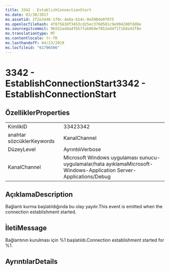 ```yaml
---
title: 3342 - EstablishConnectionStart
ms.date: 03/30/2017
ms.assetid: 2f2e3446-1f0c-4e8a-b14c-0e500de0f075
ms.openlocfilehash: 4f87563df3453cd25ec3768501c9e994280fdd8e
ms.sourcegitcommit: 9b552addadfb57fab0b9e7852ed4f1f1b8a42f8e
ms.translationtype: MT
ms.contentlocale: tr-TR
ms.lasthandoff: 04/23/2019
ms.locfileid: "61796506"
---
```

# <a name="3342---establishconnectionstart"></a><span data-ttu-id="06ae1-102">3342 - EstablishConnectionStart</span><span class="sxs-lookup"><span data-stu-id="06ae1-102">3342 - EstablishConnectionStart</span></span>
## <a name="properties"></a><span data-ttu-id="06ae1-103">Özellikler</span><span class="sxs-lookup"><span data-stu-id="06ae1-103">Properties</span></span>  
  
|||  
|-|-|  
|<span data-ttu-id="06ae1-104">Kimlik</span><span class="sxs-lookup"><span data-stu-id="06ae1-104">ID</span></span>|<span data-ttu-id="06ae1-105">3342</span><span class="sxs-lookup"><span data-stu-id="06ae1-105">3342</span></span>|  
|<span data-ttu-id="06ae1-106">anahtar sözcükler</span><span class="sxs-lookup"><span data-stu-id="06ae1-106">Keywords</span></span>|<span data-ttu-id="06ae1-107">Kanal</span><span class="sxs-lookup"><span data-stu-id="06ae1-107">Channel</span></span>|  
|<span data-ttu-id="06ae1-108">Düzey</span><span class="sxs-lookup"><span data-stu-id="06ae1-108">Level</span></span>|<span data-ttu-id="06ae1-109">Ayrıntılı</span><span class="sxs-lookup"><span data-stu-id="06ae1-109">Verbose</span></span>|  
|<span data-ttu-id="06ae1-110">Kanal</span><span class="sxs-lookup"><span data-stu-id="06ae1-110">Channel</span></span>|<span data-ttu-id="06ae1-111">Microsoft Windows uygulaması sunucu-uygulamalar/hata ayıklama</span><span class="sxs-lookup"><span data-stu-id="06ae1-111">Microsoft-Windows-Application Server-Applications/Debug</span></span>|  
  
## <a name="description"></a><span data-ttu-id="06ae1-112">Açıklama</span><span class="sxs-lookup"><span data-stu-id="06ae1-112">Description</span></span>  
 <span data-ttu-id="06ae1-113">Bağlantı kurma başlatıldığında bu olay yayılır.</span><span class="sxs-lookup"><span data-stu-id="06ae1-113">This event is emitted when the connection establishment started.</span></span>  
  
## <a name="message"></a><span data-ttu-id="06ae1-114">İleti</span><span class="sxs-lookup"><span data-stu-id="06ae1-114">Message</span></span>  
 <span data-ttu-id="06ae1-115">Bağlantının kurulması için %1 başlatıldı.</span><span class="sxs-lookup"><span data-stu-id="06ae1-115">Connection establishment started for %1.</span></span>  
  
## <a name="details"></a><span data-ttu-id="06ae1-116">Ayrıntılar</span><span class="sxs-lookup"><span data-stu-id="06ae1-116">Details</span></span>
